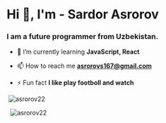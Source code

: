 <h1>Hi 👋, I'm - Sardor Asrorov</h1>


<h3>I am a future programmer from Uzbekistan.</h3>

- 🌱 I’m currently learning **JavaScript, React**

- 📫 How to reach me **asrorovs167@gmail.com**

- ⚡ Fun fact **I like play footboll and watch** 

<p>&nbsp;<img alighn="center" src="https://github-readme-stats.vercel.app/api?username=asrorov22&show_icons=true&theme=highcontrast&title_color=f7f7f7&text_color=fdfcfc&locale=en" alt="asrorov22" />
</p>
<p>&nbsp;
<img alighn="center" src="https://github-readme-streak-stats.herokuapp.com/?user=asrorov22&theme=highcontrast" alt="asrorov22" /></p>
